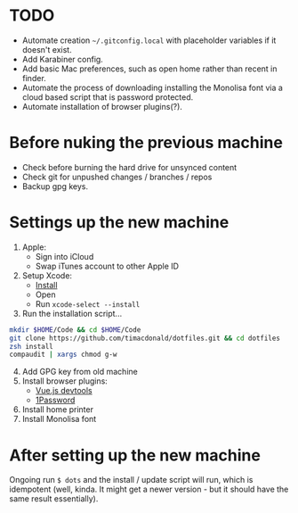 # TODO

- Automate creation `~/.gitconfig.local` with placeholder variables if it doesn't exist.
- Add Karabiner config.
- Add basic Mac preferences, such as open home rather than recent in finder.
- Automate the process of downloading installing the Monolisa font via a cloud based script that is password protected.
- Automate installation of browser plugins(?).

# Before nuking the previous machine

- Check before burning the hard drive for unsynced content
- Check git for unpushed changes / branches / repos
- Backup gpg keys.

# Settings up the new machine

1. Apple:
   - Sign into iCloud
   - Swap iTunes account to other Apple ID
2. Setup Xcode:
   - [Install](https://apps.apple.com/au/app/xcode/id497799835?mt=12)
   - Open 
   - Run `xcode-select --install`
3. Run the installation script...
```sh
mkdir $HOME/Code && cd $HOME/Code
git clone https://github.com/timacdonald/dotfiles.git && cd dotfiles
zsh install
compaudit | xargs chmod g-w
```
4. Add GPG key from old machine
5. Install browser plugins:
   - [Vue.js devtools](https://addons.mozilla.org/en-US/firefox/addon/vue-js-devtools/)
   - [1Password](https://1password.com/browsers/firefox/)
6. Install home printer
7. Install Monolisa font

# After setting up the new machine

Ongoing run `$ dots` and the install / update script will run, which is idempotent (well, kinda. It might get a newer version - but it should have the same result essentially).
